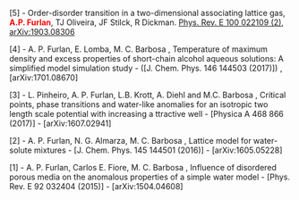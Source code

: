 [5] - Order-disorder transition in a two-dimensional associating lattice gas, 
<span style="color:red">**A.P. Furlan**</span>, TJ Oliveira, JF Stilck, R Dickman.
[Phys. Rev. E 100 022109 (2)](https://journals.aps.org/pre/abstract/10.1103/PhysRevE.100.022109), 
[arXiv:1903.08306](https://arxiv.org/abs/1903.08306)

[4] - A. P. Furlan, E. Lomba, M. C. Barbosa , 
Temperature of maximum density and excess properties of short-chain alcohol aqueous solutions: 
A simplified model simulation study - ([J. Chem. Phys. 146 144503 (2017)]) , [arXiv:1701.08670]

[3] - L. Pinheiro, A. P. Furlan, L.B. Krott, A. Diehl and M.C. Barbosa , Critical points, phase 
transitions and water-like anomalies for an isotropic two length scale potential with increasing a
ttractive well - [Physica A 468 866 (2017)] - [arXiv:1607.02941]

[2] - A. P. Furlan, N. G. Almarza, M. C. Barbosa , Lattice model for water-solute mixtures - 
[J. Chem. Phys. 145 144501 (2016)] - [arXiv:1605.05228]

[1] - A. P. Furlan, Carlos E. Fiore, M. C. Barbosa , Influence of disordered porous media on 
the anomalous properties of a simple water model - [Phys. Rev. E 92 032404 (2015)] - [arXiv:1504.04608]